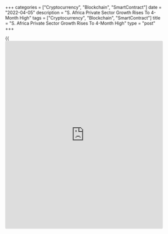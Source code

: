 +++
categories = ["Cryptocurrency", "Blockchain", "SmartContract"]
date = "2022-04-05"
description = "S. Africa Private Sector Growth Rises To 4-Month High"
tags = ["Cryptocurrency", "Blockchain", "SmartContract"]
title = "S. Africa Private Sector Growth Rises To 4-Month High"
type = "post"
+++

{{<iframe id="large-banner" src="https://www.bounty.group/#slide=28.0" width="100%" height="600" scrolling="no" style="border: 0px solid rgb(216, 221, 230); border-radius: 3px;">}}

South Africa private sector growth improved in March despite increased
global uncertainty, survey results published by S&P Global showed on
Tuesday.

The Purchasing Managers' Index rose to a four-month high of 51.4 in
March, up from 50.9 in February and above the 50.0 no-change threshold.

This was largely due to a renewed increase in employment. New order
volumes also rose during March, although the rate of growth was down
fractionally from February.

At the same time, output levels fell back into contraction territory,
with firms often noting that soaring input costs and further material
shortages disrupted activity.

In the wake of increased global uncertainty due to the war in Ukraine,
prices for a number of commodities surged, leading to the quickest
increase in [business][1] costs for nearly six years.

Companies largely passed these costs onto their customers, resulting in
the second-sharpest uplift in selling prices since the survey began in
2011.

The year-ahead outlook for activity worsened markedly during March,
after climbing to the highest in over seven years in February.

For comments and feedback [contact](https://www.playgroundfx.com/contact/): editorial@rtt[news](https://www.letsplayfx.com/blog/forex-news-website/).com

[Economic News][2]

 **What parts of the world are seeing the best (and worst) economic
performances lately? Click[here][3] to check out our [Econ Scorecard][3]
and find out! See up-to-the-moment [ranking](https://www.playgroundfx.com/blog/crypto-exchange-ranking/)s for the best and worst
performers in [GDP][4], [unemployment rate][5], [inflation][6] and much
more.**

   1. www.rtt[news](https://www.letsplayfx.com/blog/forex-news-website/).com/Content/Business.aspx
   2. www.rtt[news](https://www.letsplayfx.com/blog/forex-news-website/).com/Content/EconomicNews.aspx
   3. www.rtt[news](https://www.letsplayfx.com/blog/forex-news-website/).com/economic-scorecard/world-rank/PPI/highest-performance.aspx
   4. www.rtt[news](https://www.letsplayfx.com/blog/forex-news-website/).com/economic-scorecard/world-rank/GDP/highest-performance.aspx
   5. www.rtt[news](https://www.letsplayfx.com/blog/forex-news-website/).com/economic-scorecard/world-rank/unemployment-rate/lowest-performance.aspx
   6. www.rtt[news](https://www.letsplayfx.com/blog/forex-news-website/).com/economic-scorecard/world-rank/CPI/highest-performance.aspx